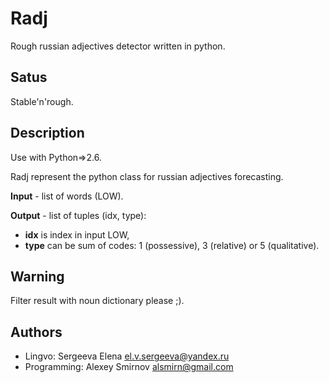 Radj
====

Rough russian adjectives detector written in python.


Satus
-----

Stable'n'rough.


Description
-----------

Use with Python=>2.6.

Radj represent the python class for russian adjectives forecasting.

**Input** - list of words (LOW).

**Output** - list of tuples (idx, type):
 * **idx** is index in input LOW,
 * **type** can be sum of codes: 1 (possessive), 3 (relative) or 5 (qualitative).


Warning
-------
Filter result with noun dictionary please ;).


Authors
-------

 * Lingvo: Sergeeva Elena <el.v.sergeeva@yandex.ru>
 * Programming: Alexey Smirnov <alsmirn@gmail.com>
